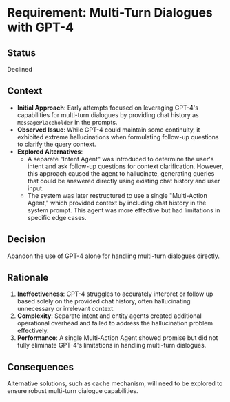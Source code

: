 ﻿# Requirement: Multi-Turn Dialogues with GPT-4

## Status
Declined

## Context
-   **Initial Approach**: Early attempts focused on leveraging GPT-4's capabilities for multi-turn dialogues by providing chat history as `MessagePlaceholder` in the prompts.
-   **Observed Issue**: While GPT-4 could maintain some continuity, it exhibited extreme hallucinations when formulating follow-up questions to clarify the query context.
-   **Explored Alternatives**:
    -   A separate "Intent Agent" was introduced to determine the user's intent and ask follow-up questions for context clarification. However, this approach caused the agent to hallucinate, generating queries that could be answered directly using existing chat history and user input.
    -   The system was later restructured to use a single "Multi-Action Agent," which provided context by including chat history in the system prompt. This agent was more effective but had limitations in specific edge cases.

## Decision
Abandon the use of GPT-4 alone for handling multi-turn dialogues directly.

## Rationale
1.   **Ineffectiveness**: GPT-4 struggles to accurately interpret or follow up based solely on the provided chat history, often hallucinating unnecessary or irrelevant context.
2.   **Complexity**: Separate intent and entity agents created additional operational overhead and failed to address the hallucination problem effectively.
3.   **Performance**: A single Multi-Action Agent showed promise but did not fully eliminate GPT-4's limitations in handling multi-turn dialogues.

## Consequences
Alternative solutions, such as cache mechanism, will need to be explored to ensure robust multi-turn dialogue capabilities.
